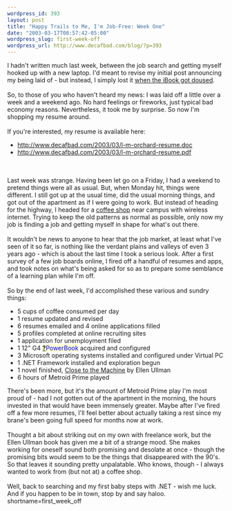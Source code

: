 ```yaml
--- 
wordpress_id: 393
layout: post
title: "Happy Trails to Me, I'm Job-Free: Week One"
date: "2003-03-17T08:57:42-05:00"
wordpress_slug: first-week-off
wordpress_url: http://www.decafbad.com/blog/?p=393
---
```

I hadn't written much last week, between the job search and getting
myself hooked up with a new laptop.  I'd meant to revise my initial
post announcing my being laid of - but instead, I simply lost it
<a href="http://www.decafbad.com/blog/misc/thirsty_ibook.html" target="_top">when the iBook got doused</a>.
<br /><br />
So, to those of you who haven't heard my news: I was laid off a little
over a week and a weekend ago.  No hard feelings or fireworks, just
typical bad economy reasons.  Nevertheless, it took me by surprise.
So now I'm shopping my resume around.
<br /><br />
If you're interested, my resume is available here:
<ul>
<li> <a href="http://www.decafbad.com/2003/03/l-m-orchard-resume.doc" target="_top">http://www.decafbad.com/2003/03/l-m-orchard-resume.doc</a>
</li>
<li> <a href="http://www.decafbad.com/2003/03/l-m-orchard-resume.pdf" target="_top">http://www.decafbad.com/2003/03/l-m-orchard-resume.pdf</a>
</li>
</ul>
<br /><br />
Last week was strange.  Having been let go on a Friday, I had a
weekend to pretend things were all as usual.  But, when Monday hit,
things were different.  I still got up at the usual time, did the
usual morning things, and got out of the apartment as if I were going
to work.  But instead of heading for the highway, I headed for a
<a href="http://www.espresso-royale.com/locations_detail.cfm?state=Michigan" target="_top">coffee shop</a>
near campus with wireless internet.  Trying to keep the old
patterns as normal as possible, only now my job is finding a job and
getting myself in shape for what's out there.
<br /><br />
It wouldn't be news to anyone to hear that the job market, at least
what I've seen of it so far, is nothing like the verdant plains and
valleys of even 3 years ago - which is about the last time I took a
serious look.  After a first survey of a few job boards online, I
fired off a handful of resumes and apps, and took notes on what's
being asked for so as to prepare some semblance of a learning plan
while I'm off.
<br /><br />
So by the end of last week, I'd accomplished these various and sundry
things:
<ul>
<li> 5 cups of coffee consumed per day
</li>
<li> 1 resume updated and revised
</li>
<li> 6 resumes emailed and 4 online applications filled
</li>
<li> 5 profiles completed at online recruiting sites
</li>
<li> 1 application for unemployment filed
</li>
<li> 1 12" G4 <span style='background : #FFFFCE;'><a href="http://www.decafbad.com/twiki/bin/edit/Main/PowerBook?topicparent=Main.FilterData"><b>?</b></a><font color="#0000FF">PowerBook</font></span> acquired and configured
</li>
<li> 3 Microsoft operating systems installed and configured under Virtual PC
</li>
<li> 1 .NET Framework installed and exploration begun
</li>
<li> 1 novel finished, <a href="http://www.amazon.com/exec/obidos/tg/detail/-/0872863328/103-7733542-0669406?vi=glance" target="_top">Close to the Machine</a> by Ellen Ullman
</li>
<li> 6 hours of Metroid Prime played
</li>
</ul>
There's been more, but it's the amount of Metroid Prime play I'm most
proud of - had I not gotten out of the apartment in the morning, the
hours invested in that would have been immensely greater.  Maybe after
I've fired off a few more resumes, I'll feel better about actually
taking a rest since my brane's been going full speed for months now at
work.
<br /><br />
Thought a bit about striking out on my own with freelance work, but
the Ellen Ullman book has given me a bit of a strange mood.  She makes
working for oneself sound both promising and desolate at once - though
the promising bits would seem to be the things that disappeared with
the 90's.  So that leaves it sounding pretty unpalatable.  Who knows,
though - I always wanted to work from (but not at) a coffee shop.  
<br /><br />
Well, back to searching and my first baby steps with .NET - wish me
luck.  And if you happen to be in town, stop by and say haloo.
<!--more-->
shortname=first_week_off
